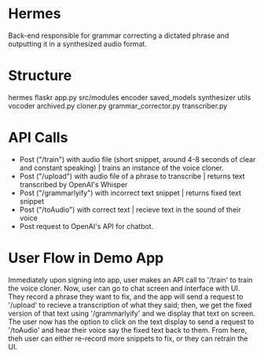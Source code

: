 # Hermes
Back-end responsible for grammar correcting a dictated phrase and outputting it in a synthesized audio format.


# Structure

hermes
    flaskr
        app.py
    src/modules
        encoder
        saved_models
        synthesizer
        utils
        vocoder
        archived.py
        cloner.py
        grammar_corrector.py
        transcriber.py

# API Calls

- Post ("/train") with audio file (short snippet, around 4-8 seconds of clear and constant speaking) | trains an instance of the voice cloner.
- Post ("/upload") with audio file of a phrase to transcribe | returns text transcribed by OpenAI's Whisper 
- Post ("/grammarlyify") with incorrect text snippet | returns fixed text snippet
- Post ("/toAudio") with correct text | recieve text in the sound of their voice 
- Post request to OpenAI's API for chatbot.

# User Flow in Demo App

Immediately upon signing into app, user makes an API call to '/train' to train the voice cloner. 
Now, user can go to chat screen and interface with UI. They record a phrase they want to fix, and the app will send a request to '/upload' to recieve a transcription of what they said; then, we get the fixed version of that text using '/grammarlyify' and we display that text on screen.
The user now has the option to click on the text display to send a request to '/toAudio' and hear their voice say the fixed text back to them.
From here, theh user can either re-record more snippets to fix, or they can retrain the UI.